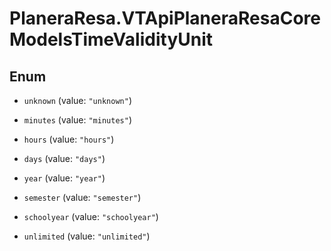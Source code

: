 # PlaneraResa.VTApiPlaneraResaCoreModelsTimeValidityUnit

## Enum


* `unknown` (value: `"unknown"`)

* `minutes` (value: `"minutes"`)

* `hours` (value: `"hours"`)

* `days` (value: `"days"`)

* `year` (value: `"year"`)

* `semester` (value: `"semester"`)

* `schoolyear` (value: `"schoolyear"`)

* `unlimited` (value: `"unlimited"`)


